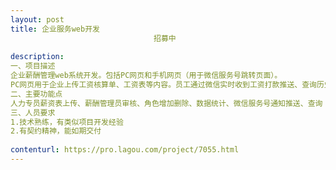 ```yaml
---                
layout: post       
title: 企业服务web开发
                                招募中
           
description: 
一、项目描述
企业薪酬管理web系统开发。包括PC网页和手机网页（用于微信服务号跳转页面）。
PC网页用于企业上传工资核算单、工资表等内容。员工通过微信实时收到工资打款推送、查询历史工资表及社保、个税等信息。
二、主要功能点
人力专员薪资表上传、薪酬管理员审核、角色增加删除、数据统计、微信服务号通知推送、查询
三、人员要求
1.技术熟练，有类似项目开发经验
2.有契约精神，能如期交付
     
contenturl: https://pro.lagou.com/project/7055.html      
---                 
```

